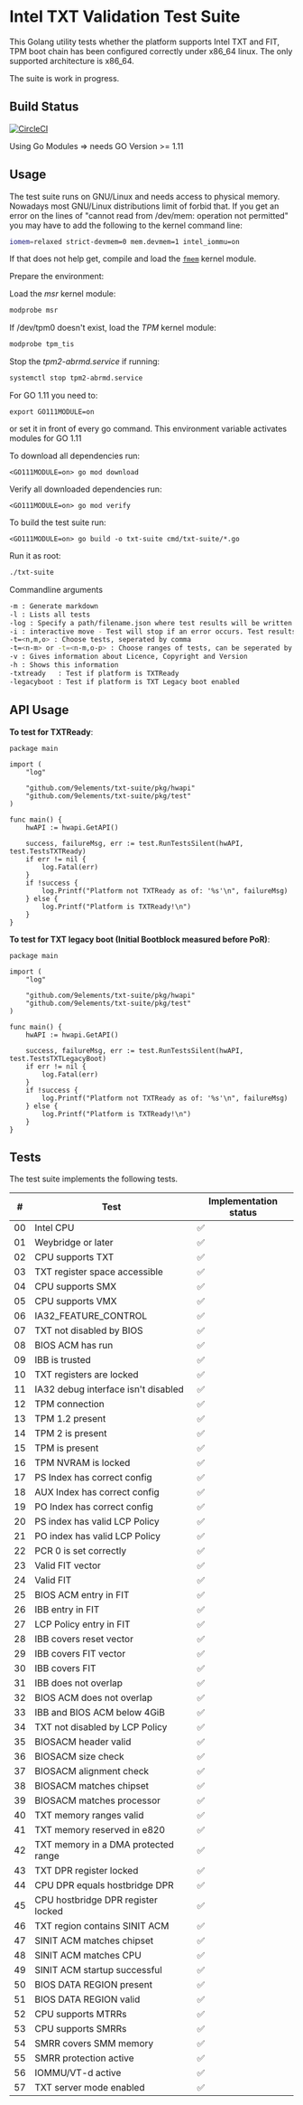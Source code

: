 Intel TXT Validation Test Suite
===============================

This Golang utility tests whether the platform supports Intel TXT and FIT, TPM
boot chain has been configured correctly under x86_64 linux.
The only supported architecture is x86_64.

The suite is work in progress.

Build Status
-----------
[![CircleCI](https://circleci.com/gh/9elements/txt-suite.svg?style=svg)](https://circleci.com/gh/9elements/txt-suite)


Using Go Modules => needs GO Version >= 1.11

Usage
-----

The test suite runs on GNU/Linux and needs access to physical memory. Nowadays
most GNU/Linux distributions limit of forbid that. If you get an error on the
lines of "cannot read from /dev/mem: operation not permitted" you may have to
add the following to the kernel command line:

```bash
iomem=relaxed strict-devmem=0 mem.devmem=1 intel_iommu=on
```

If that does not help get, compile and load the
[`fmem`](https://github.com/9elements/fmem) kernel module.

Prepare the environment:

Load the *msr* kernel module:
```bash
modprobe msr
```

If /dev/tpm0 doesn't exist, load the *TPM* kernel module:
```bash
modprobe tpm_tis
```

Stop the *tpm2-abrmd.service* if running:
```bash
systemctl stop tpm2-abrmd.service
```

For GO 1.11 you need to:
```
export GO111MODULE=on
```
or set it in front of every go command.
This environment variable activates modules for GO 1.11


To download all dependencies run:
```
<GO111MODULE=on> go mod download
```

Verify all downloaded dependencies run:
```
<GO111MODULE=on> go mod verify
```

To build the test suite run:

```
<GO111MODULE=on> go build -o txt-suite cmd/txt-suite/*.go
```

Run it as root:

```bash
./txt-suite
```

Commandline arguments
```bash
-m : Generate markdown
-l : Lists all tests
-log : Specify a path/filename.json where test results will be written (only in combination with test enforcing (-i option))
-i : interactive move - Test will stop if an error occurs. Test results will be written to test_log.json
-t=<n,m,o> : Choose tests, seperated by comma
-t=<n-m> or -t=<n-m,o-p> : Choose ranges of tests, can be seperated by comma
-v : Gives information about Licence, Copyright and Version
-h : Shows this information
-txtready   : Test if platform is TXTReady
-legacyboot : Test if platform is TXT Legacy boot enabled
```

API Usage
---------

**To test for TXTReady**:

```
package main

import (
	"log"

	"github.com/9elements/txt-suite/pkg/hwapi"
	"github.com/9elements/txt-suite/pkg/test"
)

func main() {
	hwAPI := hwapi.GetAPI()

	success, failureMsg, err := test.RunTestsSilent(hwAPI, test.TestsTXTReady)
	if err != nil {
		log.Fatal(err)
	}
	if !success {
		log.Printf("Platform not TXTReady as of: '%s'\n", failureMsg)
	} else {
		log.Printf("Platform is TXTReady!\n")
	}
}
```


**To test for TXT legacy boot (Initial Bootblock measured before PoR)**:

```
package main

import (
	"log"

	"github.com/9elements/txt-suite/pkg/hwapi"
	"github.com/9elements/txt-suite/pkg/test"
)

func main() {
	hwAPI := hwapi.GetAPI()

	success, failureMsg, err := test.RunTestsSilent(hwAPI, test.TestsTXTLegacyBoot)
	if err != nil {
		log.Fatal(err)
	}
	if !success {
		log.Printf("Platform not TXTReady as of: '%s'\n", failureMsg)
	} else {
		log.Printf("Platform is TXTReady!\n")
	}
}
```

Tests
-----

The test suite implements the following tests.

|  # | Test                                             | Implementation status  |
| -- | ------------------------------------------------ | ---------------------- |
| 00 | Intel CPU                                        | :white_check_mark:     |
| 01 | Weybridge or later                               | :white_check_mark:     |
| 02 | CPU supports TXT                                 | :white_check_mark:     |
| 03 | TXT register space accessible                    | :white_check_mark:     |
| 04 | CPU supports SMX                                 | :white_check_mark:     |
| 05 | CPU supports VMX                                 | :white_check_mark:     |
| 06 | IA32_FEATURE_CONTROL                             | :white_check_mark:     |
| 07 | TXT not disabled by BIOS                         | :white_check_mark:     |
| 08 | BIOS ACM has run                                 | :white_check_mark:     |
| 09 | IBB is trusted                                   | :white_check_mark:     |
| 10 | TXT registers are locked                         | :white_check_mark:     |
| 11 | IA32 debug interface isn't disabled              | :white_check_mark:     |
| 12 | TPM connection                                   | :white_check_mark:     |
| 13 | TPM 1.2 present                                  | :white_check_mark:     |
| 14 | TPM 2 is present                                 | :white_check_mark:     |
| 15 | TPM is present                                   | :white_check_mark:     |
| 16 | TPM NVRAM is locked                              | :white_check_mark:     |
| 17 | PS Index has correct config                      | :white_check_mark:     |
| 18 | AUX Index has correct config                     | :white_check_mark:     |
| 19 | PO Index has correct config                      | :white_check_mark:     |
| 20 | PS index has valid LCP Policy                    | :white_check_mark:     |
| 21 | PO index has valid LCP Policy                    | :white_check_mark:     |
| 22 | PCR 0 is set correctly                           | :white_check_mark:     |
| 23 | Valid FIT vector                                 | :white_check_mark:     |
| 24 | Valid FIT                                        | :white_check_mark:     |
| 25 | BIOS ACM entry in FIT                            | :white_check_mark:     |
| 26 | IBB entry in FIT                                 | :white_check_mark:     |
| 27 | LCP Policy entry in FIT                          | :white_check_mark:     |
| 28 | IBB covers reset vector                          | :white_check_mark:     |
| 29 | IBB covers FIT vector                            | :white_check_mark:     |
| 30 | IBB covers FIT                                   | :white_check_mark:     |
| 31 | IBB does not overlap                             | :white_check_mark:     |
| 32 | BIOS ACM does not overlap                        | :white_check_mark:     |
| 33 | IBB and BIOS ACM below 4GiB                      | :white_check_mark:     |
| 34 | TXT not disabled by LCP Policy                   | :white_check_mark:     |
| 35 | BIOSACM header valid                             | :white_check_mark:     |
| 36 | BIOSACM size check                               | :white_check_mark:     |
| 37 | BIOSACM alignment check                          | :white_check_mark:     |
| 38 | BIOSACM matches chipset                          | :white_check_mark:     |
| 39 | BIOSACM matches processor                        | :white_check_mark:     |
| 40 | TXT memory ranges valid                          | :white_check_mark:     |
| 41 | TXT memory reserved in e820                      | :white_check_mark:     |
| 42 | TXT memory in a DMA protected range              | :white_check_mark:     |
| 43 | TXT DPR register locked                          | :white_check_mark:     |
| 44 | CPU DPR equals hostbridge DPR                    | :white_check_mark:     |
| 45 | CPU hostbridge DPR register locked               | :white_check_mark:     |
| 46 | TXT region contains SINIT ACM                    | :white_check_mark:     |
| 47 | SINIT ACM matches chipset                        | :white_check_mark:     |
| 48 | SINIT ACM matches CPU                            | :white_check_mark:     |
| 49 | SINIT ACM startup successful                     | :white_check_mark:     |
| 50 | BIOS DATA REGION present                         | :white_check_mark:     |
| 51 | BIOS DATA REGION valid                           | :white_check_mark:     |
| 52 | CPU supports MTRRs                               | :white_check_mark:     |
| 53 | CPU supports SMRRs                               | :white_check_mark:     |
| 54 | SMRR covers SMM memory                           | :white_check_mark:     |
| 55 | SMRR protection active                           | :white_check_mark:     |
| 56 | IOMMU/VT-d active                                | :white_check_mark:     |
| 57 | TXT server mode enabled                          | :white_check_mark:     |
